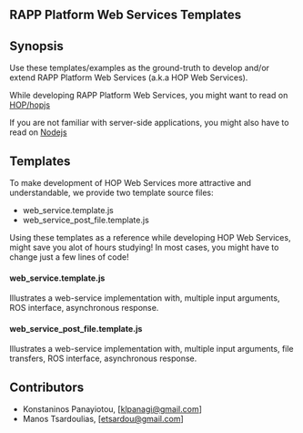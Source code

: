 RAPP Platform Web Services Templates
-------------------------------------

## Synopsis

Use these templates/examples as the ground-truth to develop and/or extend RAPP Platform Web Services (a.k.a HOP Web Services).

While developing RAPP Platform Web Services, you might want to read on [HOP/hopjs](https://github.com/manuel-serrano/hop)

If you are not familiar with server-side applications, you might also have to read on [Nodejs](https://nodejs.org/en/)


## Templates

To make development of HOP Web Services more attractive and understandable, we provide two template source files:

- web_service.template.js
- web_service_post_file.template.js

Using these templates as a reference while developing HOP Web Services, might save you alot of hours studying!
In most cases, you might have to change just a few lines of code!

#### web_service.template.js

Illustrates a web-service implementation with, multiple input arguments, ROS interface, asynchronous response.


#### web_service_post_file.template.js

Illustrates a web-service implementation with, multiple input arguments, file transfers, ROS interface, asynchronous response.


## Contributors

- Konstaninos Panayiotou, [klpanagi@gmail.com]
- Manos Tsardoulias, [etsardou@gmail.com]
